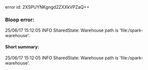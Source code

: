 error id: 2XSPUYNKgngd2ZXXkVPZaQ==
### Bloop error:

25/06/17 15:12:05 INFO SharedState: Warehouse path is 'file:<WORKSPACE>/spark-warehouse'.
#### Short summary: 

25/06/17 15:12:05 INFO SharedState: Warehouse path is 'file:<WORKSPACE>/spark-warehouse'.